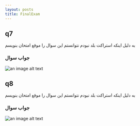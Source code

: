 ```yaml
---
layout: posts
title: FinalExam
---
```


## q7

به دلیل اینکه استراکت بلد نبودم نتوانستم این سوال را موقع امتحان بنویسم 


### جواب سوال     

![an image alt text]({{babakbehkamkia.github.io}}/assets/images/7.png)


## q8

به دلیل اینکه استراکت بلد نبودم نتوانستم این سوال را موقع امتحان بنویسم 


### جواب سوال

![an image alt text]({{babakbehkamkia.github.io}}/assets/images/8.png)